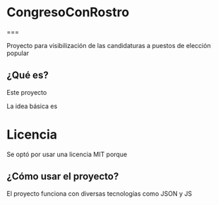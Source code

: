 # CongresoConRostro
===

Proyecto para visibilización de las candidaturas a puestos de elección popular

¿Qué es?
---

Este proyecto

La idea básica es

Licencia
===

Se optó por usar una licencia MIT porque

¿Cómo usar el proyecto?
---

El proyecto funciona con diversas tecnologías como JSON y JS

